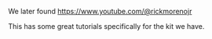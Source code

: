 We later found https://www.youtube.com/@rickmorenojr

This has some great tutorials specifically for the kit we have.
